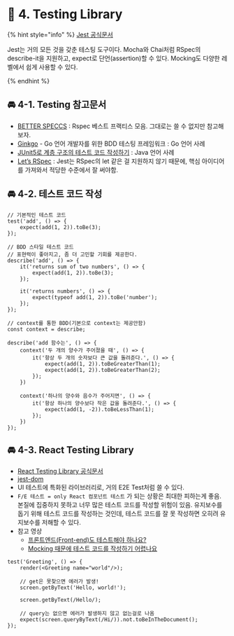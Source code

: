 # 🌈 4. Testing Library

{% hint style="info" %}
[Jest 공식문서](https://jestjs.io/)

Jest는 거의 모든 것을 갖춘 테스팅 도구이다. Mocha와 Chai처럼 RSpec의 describe-it을 지원하고, expect로 단언(assertion)할 수 있다. Mocking도 다양한 레벨에서 쉽게 사용할 수 있다.

{% endhint %}

## 🚘 4-1. Testing 참고문서

- [BETTER SPECCS](https://www.betterspecs.org/) : Rspec 베스트 프랙티스 모음. 그대로는 쓸 수 없지만 참고해보자.
- [Ginkgo](https://www.youtube.com/watch?v=gfTsSBRvdqI) - Go 언어 개발자를 위한 BDD 테스팅 프레임워크 : Go 언어 사례
- [JUnit5로 계층 구조의 테스트 코드 작성하기](https://johngrib.github.io/wiki/junit5-nested/) : Java 언어 사례
- [Let’s RSpec](https://github.com/ahastudio/til/blob/main/ruby/20161206-rspec-let.md) : Jest는 RSpec의 let 같은 걸 지원하지 않기 때문에, 핵심 아이디어를 가져와서 적당한 수준에서 잘 써야함.

## 🚘 4-2. 테스트 코드 작성

```tsx
// 기본적인 테스트 코드
test('add', () => {
	expect(add(1, 2)).toBe(3);
});
```

```tsx
// BDD 스타일 테스트 코드
// 표현력이 좋아지고, 좀 더 고민할 기회를 제공한다.
describe('add', () => {
	it('returns sum of two numbers', () => {
		expect(add(1, 2)).toBe(3);
	});

	it('returns numbers', () => {
		expect(typeof add(1, 2)).toBe('number');
	});
});
```

```tsx
// context를 통한 BDD(기본으로 context는 제공안함)
const context = describe;

describe('add 함수는', () => {
	context('두 개의 양수가 주어졌을 때', () => {
		it('항상 두 개의 숫자보다 큰 값을 돌려준다.', () => {
			expect(add(1, 2)).toBeGreaterThan(1);
			expect(add(1, 2)).toBeGreaterThan(2);
		});
	})

	context('하나의 양수와 음수가 주어지면', () => {
		it('항상 하나의 양수보다 작은 값을 돌려준다.', () => {
			expect(add(1, -2)).toBeLessThan(1);
		});
	})
});
```

## 🚘 4-3. React Testing Library

- [React Testing Library 공식문서](https://testing-library.com/docs/react-testing-library/intro/)
- [jest-dom](https://testing-library.com/docs/ecosystem-jest-dom/)
- UI 테스트에 특화된 라이브러리로, 거의 E2E Test처럼 쓸 수 있다.
- `F/E 테스트 = only React 컴포넌트 테스트` 가 되는 상황은 최대한 피하는게 좋음. 본질에 집중하지 못하고 너무 많은 테스트 코드를 작성할 위험이 있음. 유지보수를 돕기 위해 테스트 코드를 작성하는 것인데, 테스트 코드를 잘 못 작성하면 오히려 유지보수를 저해할 수 있다.
- 참고 영상
    - [프론트엔드(Front-end)도 테스트해야 하나요?](https://www.youtube.com/watch?v=-kUmsKRmOnA)
    - [Mocking 때문에 테스트 코드를 작성하기 어렵나요](https://www.youtube.com/watch?v=RoQtNLl-Wko)

```tsx
test('Greeting', () => {
	render(<Greeting name="world"/>);
	
	// get은 못찾으면 에러가 발생!
	screen.getByText('Hello, world!');
	
	screen.getByText(/Hello/);
	
	// query는 없으면 에러가 발생하지 않고 없는걸로 나옴
	expect(screen.queryByText(/Hi/)).not.toBeInTheDocument();
});
```